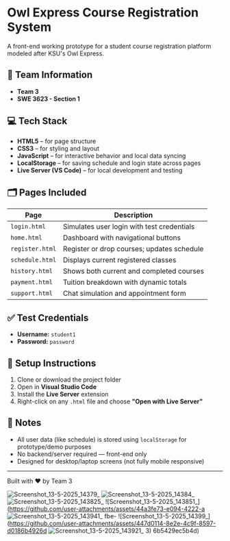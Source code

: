# Owl Express Course Registration System

A front-end working prototype for a student course registration platform modeled after KSU's Owl Express.

## 👥 Team Information
- **Team 3**
- **SWE 3623 - Section 1**

## 💻 Tech Stack
- **HTML5** – for page structure
- **CSS3** – for styling and layout
- **JavaScript** – for interactive behavior and local data syncing
- **LocalStorage** – for saving schedule and login state across pages
- **Live Server (VS Code)** – for local development and testing

## 🗂️ Pages Included

| Page           | Description |
|----------------|-------------|
| `login.html`   | Simulates user login with test credentials |
| `home.html`    | Dashboard with navigational buttons |
| `register.html`| Register or drop courses; updates schedule |
| `schedule.html`| Displays current registered classes |
| `history.html` | Shows both current and completed courses |
| `payment.html` | Tuition breakdown with dynamic totals |
| `support.html` | Chat simulation and appointment form |

## ✅ Test Credentials
- **Username:** `student1`
- **Password:** `password`

## 🔧 Setup Instructions
1. Clone or download the project folder
2. Open in **Visual Studio Code**
3. Install the **Live Server** extension
4. Right-click on any `.html` file and choose **"Open with Live Server"**

## 📝 Notes
- All user data (like schedule) is stored using `localStorage` for prototype/demo purposes
- No backend/server required — front-end only
- Designed for desktop/laptop screens (not fully mobile responsive)

---

Built with ❤️ by Team 3


![Screenshot_13-5-2025_14379_](https://github.com/user-attachments/assets/ec5d9a52-74d2-4c25-9680-f713cb275382)
![Screenshot_13-5-2025_14384_](https://github.com/user-attachments/assets/41678dc7-24d9-4652-8f5d-b6512b96974c)
![Screenshot_13-5-2025_143825_](https://github.com/user-attachments/assets/1e3cf0e7-518a-4183-a550-416b98980f6c)
![Screenshot_13-5-2025_143851_](https://github.com/user-attachments/assets/44a3fe73-e094-4222-a
![Screenshot_13-5-2025_143941_](https://github.com/user-attachments/assets/c0ebdf69-24c2-4fcb-acc9-8af34af8bb30)
fbe-
![Screenshot_13-5-2025_14399_](https://github.com/user-attachments/assets/447d0114-8e2e-4c9f-8597-d0186b4926d
![Screenshot_13-5-2025_143921_](https://github.com/user-attachments/assets/48c5af50-f1d0-485a-a6a3-ff88a0a5ef05)
3)
6b5429ec5b4d)
